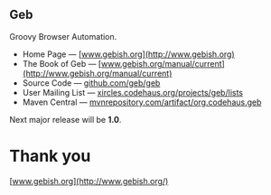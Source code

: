 ## Geb

Groovy Browser Automation.

* Home Page — [www.gebish.org](http://www.gebish.org)
* The Book of Geb — [www.gebish.org/manual/current](http://www.gebish.org/manual/current)
* Source Code — [github.com/geb/geb](https://github.com/geb/geb)
* User Mailing List — [xircles.codehaus.org/projects/geb/lists](http://xircles.codehaus.org/projects/geb/lists)
* Maven Central — [mvnrepository.com/artifact/org.codehaus.geb](http://mvnrepository.com/artifact/org.codehaus.geb)

Next major release will be **1.0**.

# Thank you

[www.gebish.org](http://www.gebish.org/)